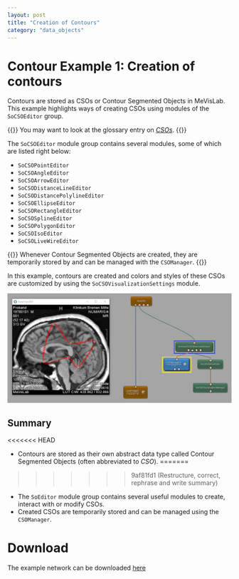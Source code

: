 ```yaml
---
layout: post
title: "Creation of Contours"
category: "data_objects"
---
```


# Contour Example 1: Creation of contours
Contours are stored as CSOs or Contour Segmented Objects in MeVisLab.
This example highlights ways of creating CSOs using modules of the `SoCSOEditor` group.

{{<alert class="info" caption="Info">}}
You may want to look at the glossary entry on [*CSOs*](/glossary/#contour-segmented-objects).
{{</alert>}}

The `SoCSOEditor` module group contains several modules, some of which are listed right below:

* `SoCSOPointEditor`
* `SoCSOAngleEditor`
* `SoCSOArrowEditor`
* `SoCSODistanceLineEditor`
* `SoCSODistancePolylineEditor`
* `SoCSOEllipseEditor`
* `SoCSORectangleEditor`
* `SoCSOSplineEditor`
* `SoCSOPolygonEditor`
* `SoCSOIsoEditor`
* `SoCSOLiveWireEditor`

{{<alert class="info" caption="Info">}}
Whenever Contour Segmented Objects are created, they are temporarily stored by and can be managed with the `CSOManager`. 
{{</alert>}}

In this example, contours are created and colors and styles of these CSOs are customized by using the `SoCSOVisualizationSettings` module.

![Screenshot](/examples/data_objects/contours/example1/image.png)

## Summary
<<<<<<< HEAD
+ Contours are stored as their own abstract data type called Contour Segmented Objects (often abbreviated to *CSO*).
=======
>>>>>>> 9af81fd1 (Restructure, correct, rephrase and write summary)
+ The `SoEditor` module group contains several useful modules to create, interact with or modify CSOs.
+ Created CSOs are temporarily stored and can be managed using the `CSOManager`.

# Download
The example network can be downloaded [here](/examples/data_objects/contours/example1/ContourExample1.mlab)
